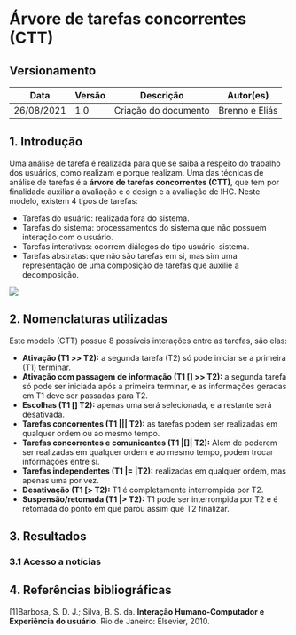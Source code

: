 # Árvore de tarefas concorrentes (CTT)

## Versionamento

Data | Versão | Descrição | Autor(es)
---|---|---|---
26/08/2021 | 1.0 | Criação do documento | Brenno e Eliás

## 1. Introdução
Uma análise de tarefa é realizada para que se saiba a respeito do trabalho dos usuários, como realizam e porque realizam. Uma das técnicas de análise de tarefas é a **árvore de tarefas concorrentes (CTT)**, que tem por finalidade auxiliar a avaliação e o design e a avaliação de IHC. Neste modelo, existem 4 tipos de tarefas:
- Tarefas do usuário: realizada fora do sistema.
- Tarefas do sistema: processamentos do sistema que não possuem interação com o usuário.
- Tarefas interativas: ocorrem diálogos do tipo usuário-sistema.
- Tarefas abstratas: que não são tarefas em si, mas sim uma representação de uma composição de tarefas que auxilie a decomposição.

<img src="images/CTT.png">

## 2. Nomenclaturas utilizadas
Este modelo (CTT) possue 8 possíveis interações entre as tarefas, são elas:
- **Ativação (T1 >> T2):** a segunda tarefa (T2) só pode iniciar se a primeira (T1) terminar.
- **Ativação com passagem de informação (T1 [] >> T2):** a segunda tarefa só pode ser iniciada após a primeira terminar, e as informações geradas em T1 deve ser passadas para T2.
- **Escolhas (T1 [] T2):** apenas uma será selecionada, e a restante será desativada.
- **Tarefas concorrentes (T1 ||| T2):** as tarefas podem ser realizadas em qualquer ordem ou ao mesmo tempo.
- **Tarefas concorrentes e comunicantes (T1 |[]| T2):** Além de poderem ser realizadas em qualquer ordem e ao mesmo tempo, podem trocar informações entre si.
- **Tarefas independentes (T1 |= |T2):** realizadas em qualquer ordem, mas apenas uma por vez.
- **Desativação (T1 [> T2):** T1 é completamente interrompida por T2.
- **Suspensão/retomada (T1 |> T2):** T1 pode ser interrompida por T2 e é retomada do ponto em que parou assim que T2 finalizar.

## 3. Resultados
### 3.1 Acesso a notícias



## 4. Referências bibliográficas
[1]Barbosa, S. D. J.; Silva, B. S. da. **Interação Humano-Computador e Experiência do usuário.** Rio de Janeiro: Elsevier, 2010.